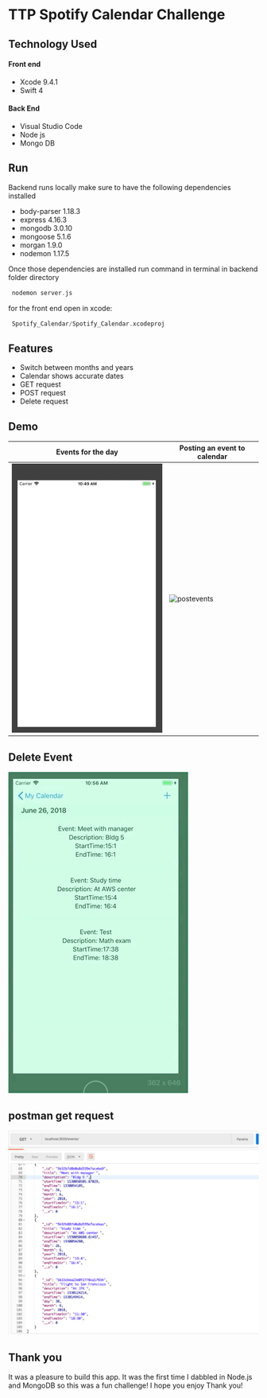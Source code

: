 # TTP Spotify Calendar Challenge 

## Technology Used
#### Front end 
 * Xcode 9.4.1
 * Swift 4 

#### Back End 
  * Visual Studio Code
  * Node js
  * Mongo DB  

## Run

Backend runs locally make sure to have the following dependencies installed

  * body-parser 1.18.3
  * express 4.16.3
  * mongodb  3.0.10
  * mongoose 5.1.6
  * morgan 1.9.0
  * nodemon 1.17.5

Once those dependencies are installed run command  in terminal in backend folder directory 

``` Swift 
 nodemon server.js
```

for the front end open in xcode: 

``` Swift 
 Spotify_Calendar/Spotify_Calendar.xcodeproj
```


## Features

* Switch between months and years
* Calendar shows accurate dates 
* GET request 
* POST request
* Delete request

## Demo

Events for the day | Posting an event to calendar
--- | ---
![events](images/eventsForTheDay.gif) | ![postevents](images/makingPostRequest.gif)

Delete Event  
--- 
![delete](images/deleteRequest.gif)

postman get request
--- 

![get request](images/testOnPostman.png) 

## Thank you 

It was a pleasure to build this app. It was the first time I dabbled in Node.js and MongoDB so this was a fun challenge! I hope you enjoy Thank you! 

